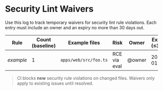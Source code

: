 # Security Lint Waivers

Use this log to track temporary waivers for security lint rule violations. Each entry must include an owner and an expiry no more than 30 days out.

| Rule      | Count (baseline) | Example files         | Risk         | Owner  | Expiry (≤30d) | Resolution Plan         |
| --------- | ---------------- | --------------------- | ------------ | ------ | ------------- | ----------------------- |
| _example_ | 1                | `apps/web/src/foo.ts` | RCE via eval | @owner | 2025-01-31    | Refactor to remove eval |

> CI blocks **new** security rule violations on changed files. Waivers only apply to existing issues until resolved.
